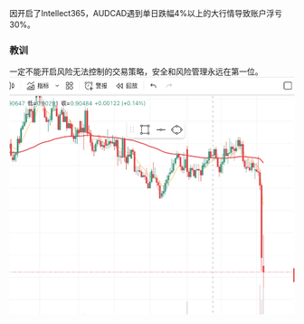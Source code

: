 因开启了Intellect365，AUDCAD遇到单日跌幅4%以上的大行情导致账户浮亏30%。
### 教训
一定不能开启风险无法控制的交易策略，安全和风险管理永远在第一位。
<img src="images/AUDCAD_0404.png" style="height:420px;width:100%;"></img>